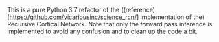 This is a pure Python 3.7 refactor of the ((reference)[https://github.com/vicariousinc/science_rcn/] implementation of the) Recursive Cortical Network. Note that only the forward pass inference is implemented to avoid any confusion and to clean up the code a bit.
